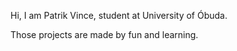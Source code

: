 Hi, I am Patrik Vince, student at University of Óbuda.

Those projects are made by fun and learning.
